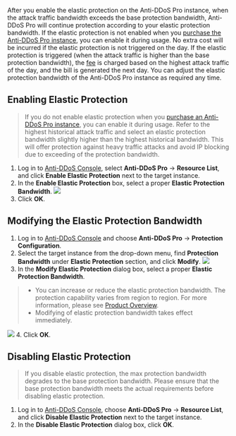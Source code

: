 After you enable the elastic protection on the Anti-DDoS Pro instance, when the attack traffic bandwidth exceeds the base protection bandwidth, Anti-DDoS Pro will continue protection according to your elastic protection bandwidth.
If the elastic protection is not enabled when you [purchase the Anti-DDoS Pro instance](https://intl.cloud.tencent.com/document/product/1029/31748), you can enable it during usage. No extra cost will be incurred if the elastic protection is not triggered on the day. If the elastic protection is triggered (when the attack traffic is higher than the base protection bandwidth), the [fee](https://intl.cloud.tencent.com/document/product/1029/31747) is charged based on the highest attack traffic of the day, and the bill is generated the next day. You can adjust the elastic protection bandwidth of the Anti-DDoS Pro instance as required any time.

## Enabling Elastic Protection
>If you do not enable elastic protection when you [purchase an Anti-DDoS Pro instance](https://intl.cloud.tencent.com/document/product/1029/31748), you can enable it during usage. Refer to the highest historical attack traffic and select an elastic protection bandwidth slightly higher than the highest historical bandwidth. This will offer protection against heavy traffic attacks and avoid IP blocking due to exceeding of the protection bandwidth.

1. Log in to [Anti-DDoS Console](https://console.cloud.tencent.com/dayu/overview), select **Anti-DDoS Pro** -> **Resource List**, and click **Enable Elastic Protection** next to the target instance.
2. In the **Enable Elastic Protection** box, select a proper **Elastic Protection Bandwidth**.
![](https://main.qcloudimg.com/raw/41441264d5dbda3e9fc3e97610be7cf5.png)
3. Click **OK**.

## Modifying the Elastic Protection Bandwidth

1. Log in to [Anti-DDoS Console](https://console.cloud.tencent.com/dayu/overview) and choose **Anti-DDoS Pro** -> **Protection Configuration**.
2. Select the target instance from the drop-down menu, find **Protection Bandwidth** under **Elastic Protection** section, and click **Modify**.
![](https://main.qcloudimg.com/raw/823529178a9e54e3108feedfdee3d994.png)
3. In the **Modify Elastic Protection** dialog box, select a proper **Elastic Protection Bandwidth**.
>- You can increase or reduce the elastic protection bandwidth. The protection capability varies from region to region. For more information, please see [Product Overview](https://intl.cloud.tencent.com/document/product/297/16497).
>- Modifying of elastic protection bandwidth takes effect immediately.


 ![](https://main.qcloudimg.com/raw/85fd16e905976bf8bc890d7eb56df2e1.png)
4. Click **OK**.

## Disabling Elastic Protection
>If you disable elastic protection, the max protection bandwidth degrades to the base protection bandwidth. Please ensure that the base protection bandwidth meets the actual requirements before disabling elastic protection.

1. Log in to [Anti-DDoS Console](https://console.cloud.tencent.com/dayu/overview), choose **Anti-DDoS Pro** -> **Resource List**, and click **Disable Elastic Protection** next to the target instance.
2. In the **Disable Elastic Protection** dialog box, click **OK**.
